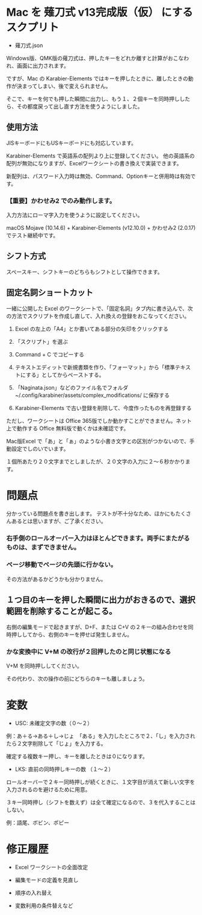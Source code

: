 # Mac を 薙刀式 v13完成版（仮） にするスクプリト

* 薙刀式.json

Windows版、QMK版の薙刀式は、押したキーをどれか離すと計算がおこなわれ、画面に出力されます。

ですが、Mac の Karabier-Elements ではキーを押したときに、離したときの動作が決まってしまい、後で変えられません。

そこで、キーを何でも押した瞬間に出力し、もう１、２個キーを同時押ししたら、その都度戻って出し直す方法を使うようにしました。

## 使用方法

JISキーボードにもUSキーボードにも対応しています。

Karabiner-Elements で英語系の配列より上に登録してください。
他の英語系の配列が無効になりますが、Excelワークシートの書き換えで実装できます。

新配列は、パスワード入力時は無効、Command、Optionキーと併用時は有効です。

### 【重要】かわせみ2 でのみ動作します。

入力方法にローマ字入力を使うように設定してください。

macOS Mojave (10.14.6) + Karabiner-Elements (v12.10.0) + かわせみ2 (2.0.17) でテスト継続中です。

## シフト方式

スペースキー、シフトキーのどちらもシフトとして操作できます。

## 固定名詞ショートカット

一緒に公開した Excel のワークシートで、「固定名詞」タブ内に書き込んで、次の方法でスクリプトを作成し直して、入れ換えの登録をおこなってください。

1. Excel の左上の「A4」とか書いてある部分の矢印をクリックする

2. 「スクリプト」を選ぶ

3. Command + C でコピーする

4. テキストエディットで新規書類を作り、「フォーマット」から「標準テキストにする」としてからペーストする。

5. 「Naginata.json」などのファイル名でフォルダ ~/.config/karabiner/assets/complex_modifications/ に保存する

6. Karabiner-Elements で古い登録を削除して、今度作ったものを再登録する

ただし、ワークシートは Office 365版でしか動かすことができません。ネット上で動作する Office 無料版で動くかは未確認です。

Mac版Excel で「あ」と「ぁ」のような小書き文字との区別がつかないので、手動設定でしのいでいます。

１個所あたり２０文字までとしましたが、２０文字の入力に２〜６秒かかります。

# 問題点

分かっている問題点を書き出します。
テストが不十分なため、ほかにもたくさんあるとは思いますが、ご了承ください。

### 右手側のロールオーバー入力はほとんどできます。両手にまたがるものは、まずできません。

### ページ移動でページの先頭に行かない。

その方法があるかどうかも分かりません。

## １つ目のキーを押した瞬間に出力がおきるので、選択範囲を削除することが起こる。

右側の編集モードで起きますが、D+F、または C+V の２キーの組み合わせを同時押ししてから、右側のキーを押せば発生しません。

### かな変換中に V+M の改行が２回押したのと同じ状態になる

V+M を同時押ししてください。

その代わり、次の操作の前にどちらのキーも離しましょう。

# 変数

* USC: 未確定文字の数（０〜２）

例：あ＋る→ある＋し→じょ　「ある」を入力したところで２、「し」を入力されたら２文字削除して「じょ」を入力する。

確定する複数キー押し、キーを離したときは０になります。

* LKS: 直前の同時押しキーの数 （１〜２）

ロールオーバーで２キー同時押しが続くときに、１文字目が消えて新しい文字を入力されるのを避けるために用意。

３キー同時押し（シフトを数えず）は全て確定になるので、３を代入することはしない。

例：語尾、ボビン、ポピー

# 修正履歴

* Excel ワークシートの全面改定

* 編集モードの定義を見直し

* 順序の入れ替え

* 変数利用の条件替えなど
